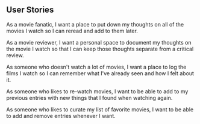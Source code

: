 ## User Stories

As a movie fanatic, I want a place to put down my thoughts on all of the movies I watch so I can reread and add to them later.

As a movie reviewer, I want a personal space to document my thoughts on the movie I watch so that I can keep those thoughts separate from a critical review.

As someone who doesn't watch a lot of movies, I want a place to log the films I watch so I can remember what I've already seen and how I felt about it.

As someone who likes to re-watch movies, I want to be able to add to my previous entries with new things that I found when watching again.

As someone who likes to curate my list of favorite movies, I want to be able to add and remove entries whenever I want.
